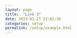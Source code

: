 ```yaml
---
layout: page
title:  "Link 3"
date: 2015-01-27 22:02:36
categories: setup
permalink: /setup/example.html
---
```

